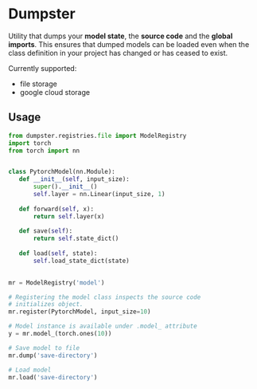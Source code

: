 # Dumpster

Utility that dumps your **model state**, the **source code** and the **global imports**. This ensures that dumped
models can be loaded even when the class definition in your project has changed or has ceased to exist.

Currently supported:
 * file storage
 * google cloud storage
 
 
 ## Usage
 ```python
from dumpster.registries.file import ModelRegistry
import torch
from torch import nn


class PytorchModel(nn.Module):
    def __init__(self, input_size):
        super().__init__()
        self.layer = nn.Linear(input_size, 1)
    
    def forward(self, x):
        return self.layer(x)
        
    def save(self):
        return self.state_dict()
    
    def load(self, state):
        self.load_state_dict(state)
        

mr = ModelRegistry('model')

# Registering the model class inspects the source code 
# initializes object.
mr.register(PytorchModel, input_size=10)

# Model instance is available under .model_ attribute
y = mr.model_(torch.ones(10))

# Save model to file
mr.dump('save-directory')

# Load model
mr.load('save-directory')
```